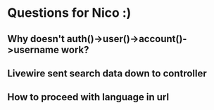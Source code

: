 # Questions for Nico :)

## Why doesn't auth()->user()->account()->username work?

## Livewire sent search data down to controller

## How to proceed with language in url